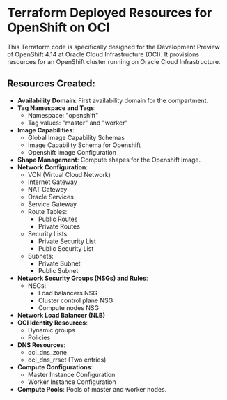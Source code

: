 # Terraform Deployed Resources for OpenShift on OCI

This Terraform code is specifically designed for the Development Preview of OpenShift 4.14 at Oracle Cloud Infrastructure (OCI). It provisions resources for an OpenShift cluster running on Oracle Cloud Infrastructure.

## Resources Created:

- **Availability Domain**: First availability domain for the compartment.
- **Tag Namespace and Tags**:
    - Namespace: "openshift"
    - Tag values: "master" and "worker"
- **Image Capabilities**:
    - Global Image Capability Schemas
    - Image Capability Schema for Openshift
    - Openshift Image Configuration
- **Shape Management**: Compute shapes for the Openshift image.
- **Network Configuration**:
    - VCN (Virtual Cloud Network)
    - Internet Gateway
    - NAT Gateway
    - Oracle Services
    - Service Gateway
    - Route Tables:
        - Public Routes
        - Private Routes
    - Security Lists:
        - Private Security List
        - Public Security List
    - Subnets:
        - Private Subnet
        - Public Subnet
- **Network Security Groups (NSGs) and Rules**:
    - NSGs:
        - Load balancers NSG
        - Cluster control plane NSG
        - Compute nodes NSG
- **Network Load Balancer (NLB)**
- **OCI Identity Resources**:
    - Dynamic groups
    - Policies
- **DNS Resources**:
    - oci_dns_zone
    - oci_dns_rrset (Two entries)
- **Compute Configurations**:
    - Master Instance Configuration
    - Worker Instance Configuration
- **Compute Pools**: Pools of master and worker nodes.

